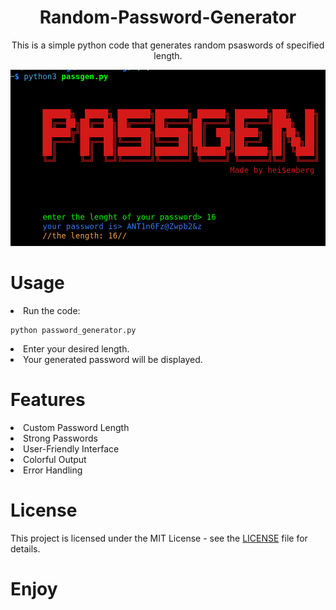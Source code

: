 <div align='center'>
<h1>Random-Password-Generator</h1> 
<p>This is a simple python code that generates random psaswords of specified length.</p>
<img src="https://github.com/L101111/Random-Password-Generator/blob/main/screen.png" width="550px" />
</div>

# Usage

<li>Run the code:</li>

    python password_generator.py
    
<li>Enter your desired length.</li>
<li>Your generated password will be displayed.</li>

# Features

<li>Custom Password Length</li>
<li>Strong Passwords</li>
<li>User-Friendly Interface</li>
<li>Colorful Output</li>
<li>Error Handling</li>

# License
This project is licensed under the MIT License - see the <a href="https://github.com/L101111/Random-Password-Generator/blob/main/LICENSE">LICENSE</a> file for details.

# Enjoy